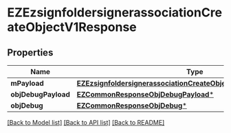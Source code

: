 # EZEzsignfoldersignerassociationCreateObjectV1Response

## Properties
Name | Type | Description | Notes
------------ | ------------- | ------------- | -------------
**mPayload** | [**EZEzsignfoldersignerassociationCreateObjectV1ResponseMPayload***](EZEzsignfoldersignerassociationCreateObjectV1ResponseMPayload.md) |  | 
**objDebugPayload** | [**EZCommonResponseObjDebugPayload***](EZCommonResponseObjDebugPayload.md) |  | [optional] 
**objDebug** | [**EZCommonResponseObjDebug***](EZCommonResponseObjDebug.md) |  | [optional] 

[[Back to Model list]](../README.md#documentation-for-models) [[Back to API list]](../README.md#documentation-for-api-endpoints) [[Back to README]](../README.md)


